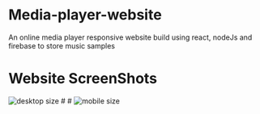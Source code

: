 # Media-player-website
An online media player responsive website build using react, nodeJs and firebase to store music samples

<h1>Website ScreenShots</h1>

<img src="https://github.com/emad-eddine/Media-player-website/assets/71189781/8c9580ae-ec3d-4ff7-a86e-0c1dda033d09" alt="desktop size"/>
#
#
<img src="https://github.com/emad-eddine/Media-player-website/assets/71189781/d1caf99b-8d38-4522-b5fe-e50c69ba32a9" alt="mobile size"/>
